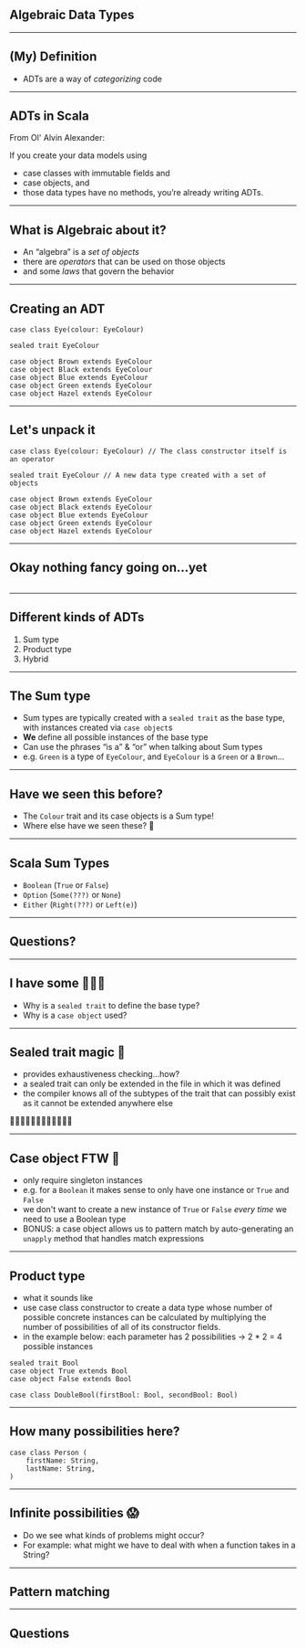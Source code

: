 ## Algebraic Data Types

---

## (My) Definition

- ADTs are a way of _categorizing_ code

---

## ADTs in Scala

From Ol' Alvin Alexander:

If you create your data models using
- case classes with immutable fields and
- case objects, and
- those data types have no methods, you’re already writing ADTs.

---

## What is Algebraic about it?

- An “algebra” is a _set of objects_
- there are _operators_ that can be used on those objects
- and some _laws_ that govern the behavior

---

## Creating an ADT

```
case class Eye(colour: EyeColour)

sealed trait EyeColour

case object Brown extends EyeColour
case object Black extends EyeColour
case object Blue extends EyeColour
case object Green extends EyeColour
case object Hazel extends EyeColour
```
---

## Let's unpack it

```
case class Eye(colour: EyeColour) // The class constructor itself is an operator

sealed trait EyeColour // A new data type created with a set of objects

case object Brown extends EyeColour
case object Black extends EyeColour
case object Blue extends EyeColour
case object Green extends EyeColour
case object Hazel extends EyeColour
```
---

## Okay nothing fancy going on...yet

![]()

---

## Different kinds of ADTs

1. Sum type
2. Product type
3. Hybrid

---

## The Sum type

- Sum types are typically created with a `sealed trait` as the base type, with instances created via `case object`s
- **We** define all possible instances of the base type
- Can use the phrases “is a” & “or” when talking about Sum types
- e.g. `Green` is a type of `EyeColour`, and `EyeColour` is a `Green` or a `Brown`...

---

## Have we seen this before?

- The `Colour` trait and its case objects is a Sum type!
- Where else have we seen these? 🤔

---

## Scala Sum Types

- `Boolean` (`True` or `False`)
- `Option` (`Some(???)` or `None`)
- `Either` (`Right(???)` or `Left(e)`)

---

## Questions?

---

## I have some 🙋🏾‍♀️

- Why is a `sealed trait` to define the base type?
- Why is a `case object` used?

---

## Sealed trait magic 🔮

- provides exhaustiveness checking...how?
- a sealed trait can only be extended in the file in which it was defined
- the compiler knows all of the subtypes of the trait that can possibly exist as it cannot be extended anywhere else

🤯🤯🤯🤯🤯🤯🤯🤯🤯🤯🤯🤯

---

## Case object FTW 🥇

- only require singleton instances
- e.g. for a `Boolean` it makes sense to only have one instance or `True` and `False`
- we don't want to create a new instance of `True` or `False` _every time_ we need to use a Boolean type
- BONUS: a case object allows us to pattern match by auto-generating an `unapply` method that handles match expressions

---

## Product type

- what it sounds like
- use case class constructor to create a data type whose number of possible concrete instances can be calculated by multiplying the number of possibilities of all of its constructor fields.
- in the example below: each parameter has 2 possibilities -> 2 * 2 = 4 possible instances

```
sealed trait Bool
case object True extends Bool
case object False extends Bool

case class DoubleBool(firstBool: Bool, secondBool: Bool)
```

---

## How many possibilities here?

```
case class Person (
    firstName: String,
    lastName: String,
)
```

---

## Infinite possibilities 😱

- Do we see what kinds of problems might occur?
- For example: what might we have to deal with when a function takes in a String?

---

## Pattern matching


---

## Questions
